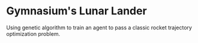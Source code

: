 # Gymnasium's Lunar Lander

Using genetic algorithm to train an agent to pass a classic rocket trajectory optimization problem. 
